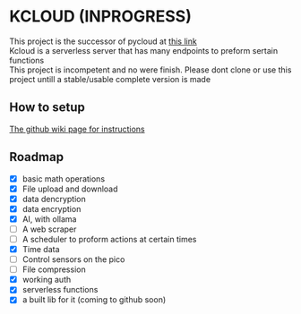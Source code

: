 # KCLOUD (INPROGRESS)
This project is the successor of pycloud at [this link](https://github.com/chippyplus/pycloud)    
Kcloud is a serverless server that has many endpoints to preform sertain functions      
This project is incompetent and no were finish. Please dont clone or use this project untill a stable/usable complete version is made    


## How to setup
[The github wiki page for instructions](https://github.com/ChippyPlus/kcloud/wiki/internalBuildAndDeploy)

## Roadmap 
- [x] basic math operations  
- [x] File upload and download      
- [x] data dencryption   
- [x] data encryption   
- [x]  AI, with ollama  
- [ ]  A web scraper   
- [ ]  A scheduler to proform actions at certain times
- [x] Time data   
- [ ] Control sensors on the pico    
- [ ] File compression
- [x] working auth
- [x] serverless functions
- [x] a built lib for it  (coming to github soon)
